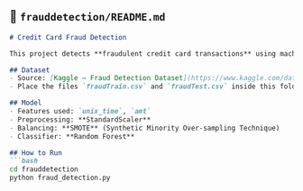 ## 📂 `frauddetection/README.md`
```markdown
# Credit Card Fraud Detection

This project detects **fraudulent credit card transactions** using machine learning.

## Dataset
- Source: [Kaggle – Fraud Detection Dataset](https://www.kaggle.com/datasets/kartik2112/fraud-detection)
- Place the files `fraudTrain.csv` and `fraudTest.csv` inside this folder.

## Model
- Features used: `unix_time`, `amt`
- Preprocessing: **StandardScaler**
- Balancing: **SMOTE** (Synthetic Minority Over-sampling Technique)
- Classifier: **Random Forest**

## How to Run
```bash
cd frauddetection
python fraud_detection.py
